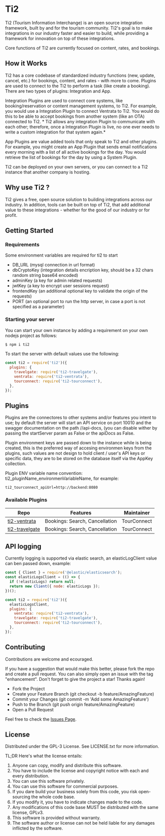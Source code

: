 # Ti2

Ti2 (Tourism Information Interchange) is an open source integration framework, built by and for the tourism community. Ti2's goal is to make integrations in our industry faster and easier to build, while providing a framework for innovation on top of these integrations.

Core functions of Ti2 are currently focused on content, rates, and bookings.

## How it Works

Ti2 has a core codebase of standardized industry functions (new, update, cancel, etc.) for bookings, content, and rates - with more to come. Plugins are used to connect to the Ti2 to perform a task (like create a booking). There are two types of plugins: Integration and App.

Integration Plugins are used to connect core systems, like booking/reservation or content management systems, to Ti2. For example, you would use a Integration Plugin to connect Ventrata to Ti2. You would do this to be able to accept bookings from another system (like an OTA) connected to Ti2. * Ti2 allows any integration Plugin to communicate with each other; therefore, once a Integration Plugin is live, no one ever needs to write a custom integration for that system again.*

App Plugins are value added tools that only speak to Ti2 and other plugins. For example, you might create an App Plugin that sends email notifications every morning with a list of all active bookings for the day. You would retrieve the list of bookings for the day by using a System Plugin.

Ti2 can be deployed on your own servers, or you can connect to a Ti2 instance that another company is hosting.

## Why use Ti2 ?

Ti2 gives a free, open source solution to building integrations across our industry. In addition, tools can be built on top of Ti2, that add additional value to these integrations - whether for the good of our industry or for profit.

## Getting Started

### Requirements

Some environment variables are required for ti2 to start

- DB_URL (mysql connection in url format)
- dbCryptoKey (integration details encription key, should be a 32 chars random string base64 encoded)
- adminKey (a key for admin related requests)
- jwtKey (a key to encrypt user sessions request)
- frontendKey (an additional optional key to validate the origin of the requests)
- PORT (an optional port to run the http server, in case a port is not specified as a parameter)

### Starting your server

You can start your own instance by adding a requirement on your own nodejs project as follows:

```bash
$ npm i ti2
```

To start the server with default values use the following: 

```javascript
const ti2 = require('ti2')({
  plugins: {
    travelgate: require('ti2-travelgate'),
    ventrata: require('ti2-ventrata'),
    tourconnect: require('ti2-tourconnect'),
  },
});
```

## Plugins

Plugins are the connectores to other systems and/or features you intent to use; by default the server will start an API service on port 10010 and the swagger documentation on the path //api-docs, (you can disable wither by passing the startServer param as False or the apiDocs as False.

Plugin environment keys are passed down to the instance while is being created, this is the preferred way of accesing environmen keys from the plugins, such values are not design to hold client / user's API keys or specific data, they are to be stored on the database itself via the AppKey collection.

Plugin ENV variable name convention: ti2_pluginName_environmenVariableName, for example:

```env
ti2_tourconnect_apiUrl=http://backend:8080
```

### Available Plugins

| Repo | Features | Maintainer |
| ---- | -------- | ---------- |
| [ti2-ventrata](https://github.com/TourConnect/ti2-ventrata)     | Bookings: Search, Cancellation | TourConnect |
| [ti2-travelgate](https://github.com/TourConnect/ti2-travelgate) | Bookings: Search, Cancellation | TourConnect |

## API logging

Currently logging is supported via elastic search, an elasticLogClient value can ben passed down, example:

```javascript
const { Client } = require('@elastic/elasticsearch');
const elasticLogsClient = (() => {
  if (!elasticLogs) return null;
  return new Client({ node: elasticLogs });
})();

const ti2 = require('ti2')({
  elasticLogsClient,
  plugins: {
    ventrata: require('ti2-ventrata'),
    travelgate: require('ti2-travelgate'),
    tourconnect: require('ti2-tourconnect'),
  },
});
```

## Contributing

Contributions are welcome and ecouraged.

If you have a suggestion that would make this better, please fork the repo and create a pull request. You can also simply open an issue with the tag "enhancement". Don't forget to give the project a star! Thanks again!

- Fork the Project
- Create your Feature Branch (git checkout -b feature/AmazingFeature)
- Commit your Changes (git commit -m 'Add some AmazingFeature')
- Push to the Branch (git push origin feature/AmazingFeature)
- Open a Pull Request

Feel free to check the [Issues Page](https://github.com/TourConnect/ti2/issues).

## License

Distributed under the GPL-3 License. See LICENSE.txt for more information.

TL;DR Here's what the license entails:

1. Anyone can copy, modify and distribute this software.
2. You have to include the license and copyright notice with each and every distribution.
3. You can use this software privately.
4. You can use this software for commercial purposes.
5. If you dare build your business solely from this code, you risk open-sourcing the whole code base.
6. If you modify it, you have to indicate changes made to the code.
7. Any modifications of this code base MUST be distributed with the same license, GPLv3.
8. This software is provided without warranty.
9. The software author or license can not be held liable for any damages inflicted by the software.


